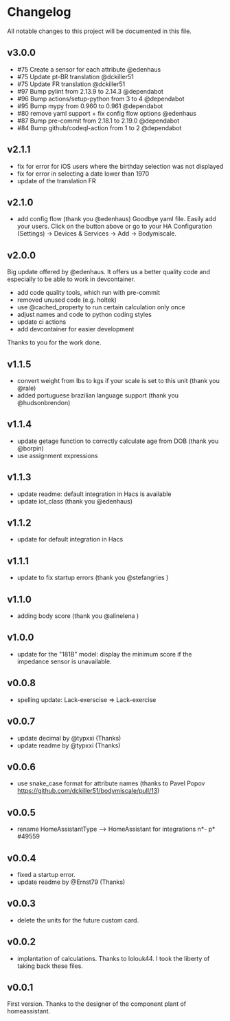 # Changelog

All notable changes to this project will be documented in this file.

<!--next-version-placeholder-->

## v3.0.0

- #75 Create a sensor for each attribute @edenhaus
- #75 Update pt-BR translation @dckiller51
- #75 Update FR translation @dckiller51
- #97 Bump pylint from 2.13.9 to 2.14.3 @dependabot
- #96 Bump actions/setup-python from 3 to 4 @dependabot
- #95 Bump mypy from 0.960 to 0.961 @dependabot
- #80 remove yaml support + fix config flow options @edenhaus
- #87 Bump pre-commit from 2.18.1 to 2.19.0 @dependabot
- #84 Bump github/codeql-action from 1 to 2 @dependabot

## v2.1.1

- fix for error for iOS users where the birthday selection was not displayed
- fix for error in selecting a date lower than 1970
- update of the translation FR

## v2.1.0

- add config flow (thank you @edenhaus)
  Goodbye yaml file. Easily add your users. Click on the button above or go to your HA Configuration (Settings) -> Devices & Services -> Add -> Bodymiscale.

## v2.0.0

Big update offered by @edenhaus. It offers us a better quality code and especially to be able to work in devcontainer.

- add code quality tools, which run with pre-commit
- removed unused code (e.g. holtek)
- use @cached_property to run certain calculation only once
- adjust names and code to python coding styles
- update ci actions
- add devcontainer for easier development

Thanks to you for the work done.

## v1.1.5

- convert weight from lbs to kgs if your scale is set to this unit (thank you @rale)
- added portuguese brazilian language support (thank you @hudsonbrendon)

## v1.1.4

- update getage function to correctly calculate age from DOB (thank you @borpin)
- use assignment expressions

## v1.1.3

- update readme: default integration in Hacs is available
- update iot_class (thank you @edenhaus)

## v1.1.2

- update for default integration in Hacs

## v1.1.1

- update to fix startup errors (thank you @stefangries )

## v1.1.0

- adding body score (thank you @alinelena )

## v1.0.0

- update for the "181B" model: display the minimum score if the impedance sensor is unavailable.

## v0.0.8

- spelling update: Lack-exerscise => Lack-exercise

## v0.0.7

- update decimal by @typxxi (Thanks)
- update readme by @typxxi (Thanks)

## v0.0.6

- use snake_case format for attribute names (thanks to Pavel Popov <https://github.com/dckiller51/bodymiscale/pull/13>)

## v0.0.5

- rename HomeAssistantType —> HomeAssistant for integrations n*- p* #49559

## v0.0.4

- fixed a startup error.
- update readme by @Ernst79 (Thanks)

## v0.0.3

- delete the units for the future custom card.

## v0.0.2

- implantation of calculations. Thanks to lolouk44. I took the liberty of taking back these files.

## v0.0.1

First version. Thanks to the designer of the component plant of homeassistant.
